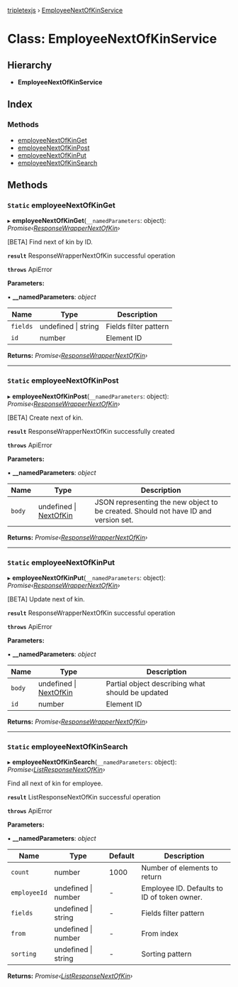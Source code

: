 [tripletexjs](../README.md) › [EmployeeNextOfKinService](employeenextofkinservice.md)

# Class: EmployeeNextOfKinService

## Hierarchy

* **EmployeeNextOfKinService**

## Index

### Methods

* [employeeNextOfKinGet](employeenextofkinservice.md#static-employeenextofkinget)
* [employeeNextOfKinPost](employeenextofkinservice.md#static-employeenextofkinpost)
* [employeeNextOfKinPut](employeenextofkinservice.md#static-employeenextofkinput)
* [employeeNextOfKinSearch](employeenextofkinservice.md#static-employeenextofkinsearch)

## Methods

### `Static` employeeNextOfKinGet

▸ **employeeNextOfKinGet**(`__namedParameters`: object): *Promise‹[ResponseWrapperNextOfKin](../interfaces/responsewrappernextofkin.md)›*

[BETA] Find next of kin by ID.

**`result`** ResponseWrapperNextOfKin successful operation

**`throws`** ApiError

**Parameters:**

▪ **__namedParameters**: *object*

Name | Type | Description |
------ | ------ | ------ |
`fields` | undefined &#124; string | Fields filter pattern |
`id` | number | Element ID |

**Returns:** *Promise‹[ResponseWrapperNextOfKin](../interfaces/responsewrappernextofkin.md)›*

___

### `Static` employeeNextOfKinPost

▸ **employeeNextOfKinPost**(`__namedParameters`: object): *Promise‹[ResponseWrapperNextOfKin](../interfaces/responsewrappernextofkin.md)›*

[BETA] Create next of kin.

**`result`** ResponseWrapperNextOfKin successfully created

**`throws`** ApiError

**Parameters:**

▪ **__namedParameters**: *object*

Name | Type | Description |
------ | ------ | ------ |
`body` | undefined &#124; [NextOfKin](../modules/nextofkin.md) | JSON representing the new object to be created. Should not have ID and version set. |

**Returns:** *Promise‹[ResponseWrapperNextOfKin](../interfaces/responsewrappernextofkin.md)›*

___

### `Static` employeeNextOfKinPut

▸ **employeeNextOfKinPut**(`__namedParameters`: object): *Promise‹[ResponseWrapperNextOfKin](../interfaces/responsewrappernextofkin.md)›*

[BETA] Update next of kin.

**`result`** ResponseWrapperNextOfKin successful operation

**`throws`** ApiError

**Parameters:**

▪ **__namedParameters**: *object*

Name | Type | Description |
------ | ------ | ------ |
`body` | undefined &#124; [NextOfKin](../modules/nextofkin.md) | Partial object describing what should be updated |
`id` | number | Element ID |

**Returns:** *Promise‹[ResponseWrapperNextOfKin](../interfaces/responsewrappernextofkin.md)›*

___

### `Static` employeeNextOfKinSearch

▸ **employeeNextOfKinSearch**(`__namedParameters`: object): *Promise‹[ListResponseNextOfKin](../interfaces/listresponsenextofkin.md)›*

Find all next of kin for employee.

**`result`** ListResponseNextOfKin successful operation

**`throws`** ApiError

**Parameters:**

▪ **__namedParameters**: *object*

Name | Type | Default | Description |
------ | ------ | ------ | ------ |
`count` | number | 1000 | Number of elements to return |
`employeeId` | undefined &#124; number | - | Employee ID. Defaults to ID of token owner. |
`fields` | undefined &#124; string | - | Fields filter pattern |
`from` | undefined &#124; number | - | From index |
`sorting` | undefined &#124; string | - | Sorting pattern |

**Returns:** *Promise‹[ListResponseNextOfKin](../interfaces/listresponsenextofkin.md)›*

